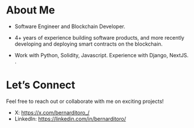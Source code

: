 # About Me

- Software Engineer and Blockchain Developer.
  
- 4+ years of experience building software products, and more recently developing and deploying smart contracts on the blockchain. 
  
- Work with Python, Solidity, Javascript. Experience with Django, NextJS. .


# Let’s Connect

Feel free to reach out or collaborate with me on exciting projects!

- X: https://x.com/bernarditoro_/
- LinkedIn: https://linkedin.com/in/bernarditoro/
